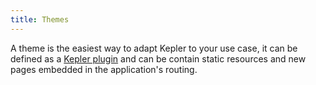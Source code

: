 ```yaml
---
title: Themes
---
```


A theme is the easiest way to adapt Kepler to your use case, it can be defined as a [Kepler plugin](architecture.html#Kepler-plugin) and can be contain static resources and new pages embedded in the application's routing.